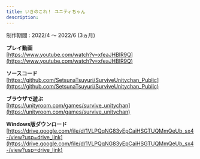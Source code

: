 ```yaml
---
title: いきのこれ！ ユニティちゃん
description: 
---
```


制作期間 : 2022/4 ～ 2022/6 (3ヵ月)

**プレイ動画**  
[https://www.youtube.com/watch?v=xfeaJHBlR9Q](https://www.youtube.com/watch?v=xfeaJHBlR9Q)

**ソースコード**  
[https://github.com/SetsunaTsuyuri/SurviveUnitychan_Public](https://github.com/SetsunaTsuyuri/SurviveUnitychan_Public)

**ブラウザで遊ぶ**  
[https://unityroom.com/games/survive_unitychan](https://unityroom.com/games/survive_unitychan)

**Windows版ダウンロード**  
[https://drive.google.com/file/d/1VLPQqNG83yEpCaiHSGTUQMmQeUb_sx4-/view?usp=drive_link](https://drive.google.com/file/d/1VLPQqNG83yEpCaiHSGTUQMmQeUb_sx4-/view?usp=drive_link)